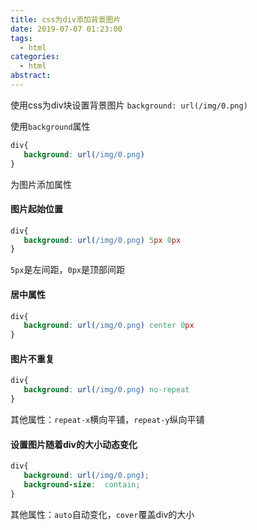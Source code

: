 ```yaml
---
title: css为div添加背景图片
date: 2019-07-07 01:23:00
tags:
  - html
categories:
  - html
abstract:
---
```


使用css为div块设置背景图片
`background: url(/img/0.png)`

<!--more-->

使用`background`属性

```css
div{
   background: url(/img/0.png) 
}
```

为图片添加属性

#### 图片起始位置

```css
div{
   background: url(/img/0.png) 5px 0px
}
```

`5px`是左间距，`0px`是顶部间距

#### 居中属性

```css
div{
   background: url(/img/0.png) center 0px
}
```

#### 图片不重复

```css
div{
   background: url(/img/0.png) no-repeat
}
```

其他属性：`repeat-x`横向平铺，`repeat-y`纵向平铺

#### 设置图片随着div的大小动态变化

```css
div{
   background: url(/img/0.png);
   background-size:  contain;
}
```

其他属性：`auto`自动变化，`cover`覆盖div的大小

